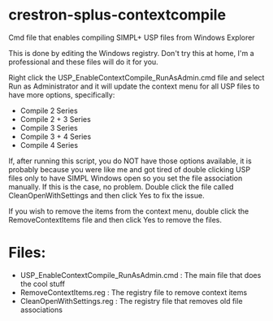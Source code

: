# crestron-splus-contextcompile
Cmd file that enables compiling SIMPL+ USP files from Windows Explorer

This is done by editing the Windows registry. Don't try this at home, I'm a professional and these
files will do it for you.

Right click the USP_EnableContextCompile_RunAsAdmin.cmd file and select Run as Administrator and
it will update the context menu for all USP files to have more options, specifically:
* Compile 2 Series
* Compile 2 + 3 Series
* Compile 3 Series
* Compile 3 + 4 Series
* Compile 4 Series

If, after running this script, you do NOT have those options available, it is probably because
you were like me and got tired of double clicking USP files only to have SIMPL Windows open so
you set the file association manually. If this is the case, no problem. Double click the file
called CleanOpenWithSettings and then click Yes to fix the issue.

If you wish to remove the items from the context menu, double click the RemoveContextItems file
and then click Yes to remove the files.


# Files:
* USP_EnableContextCompile_RunAsAdmin.cmd : The main file that does the cool stuff
* RemoveContextItems.reg : The registry file to remove context items
* CleanOpenWithSettings.reg : The registry file that removes old file associations